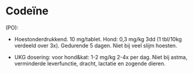 # Codeïne

(PO):

- Hoestonderdrukkend. 10 mg/tablet. Hond: 0,3 mg/kg 3dd (1 tbl/10kg verdeeld over 3x). Gedurende 5 dagen. Niet bij veel slijm hoesten.

- UKG dosering: voor hond&kat: 1-2 mg/kg 2-4x per dag. Niet bij astma, verminderde leverfunctie, dracht, lactatie en zogende dieren.
